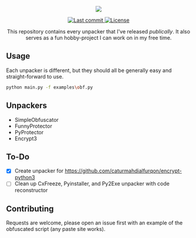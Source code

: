 <div align="center">
    <img src="https://i.imgur.com/WS1DgYi.png"/>
    <p>
      <a href="https://github.com/iclapcheeks/Straight/pulse">
        <img alt="Last commit" src="https://img.shields.io/github/last-commit/iclapcheeks/Straight"/>
      </a>
      <a href="https://github.com/iclapcheeks/Straight/blob/main/LICENSE">
        <img src="https://img.shields.io/github/license/iclapcheeks/Straight?style=flat-square&logo=GNU&label=License" alt="License">
      </a>
    </p>
    This repository contains every unpacker that I've released <i>publically</i>. It also serves as a fun hobby-project I can work on in my free time.
</div>

## Usage
Each unpacker is different, but they should all be generally easy and straight-forward to use.

```bash
python main.py -f examples\obf.py
```

## Unpackers
- SimpleObfuscator
- FunnyProtector
- PyProtector
- Encrypt3

## To-Do
- [x] Create unpacker for https://github.com/caturmahdialfurqon/encrypt-python3
- [ ] Clean up CxFreeze, Pyinstaller, and Py2Exe unpacker with code reconstructor

## Contributing
Requests are welcome, please open an issue first with an example of the obfuscated script (any paste site works).
